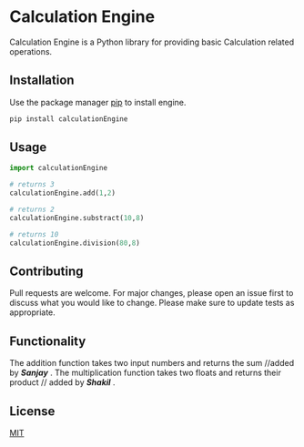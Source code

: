 # Calculation Engine

Calculation Engine is a Python library for providing basic Calculation related operations.

## Installation

Use the package manager [pip](https://pip.pypa.io/en/stable/) to install engine.

```bash
pip install calculationEngine
```

## Usage

```python
import calculationEngine

# returns 3
calculationEngine.add(1,2)

# returns 2
calculationEngine.substract(10,8)

# returns 10
calculationEngine.division(80,8)
```

## Contributing
Pull requests are welcome. For major changes, please open an issue first to discuss what you would like to change.
Please make sure to update tests as appropriate.

## Functionality
The addition function takes two input numbers and returns the sum //added by ***Sanjay*** .
The multiplication function takes two floats and returns their product // added by ***Shakil*** .

## License
[MIT](https://choosealicense.com/licenses/mit/)
